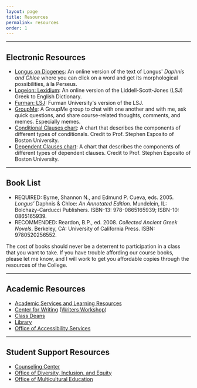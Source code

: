 ```yaml
---
layout: page
title: Resources
permalink: resources
order: 1
---
```


***

## Electronic Resources

* [Longus on Diogenes](https://d.iogen.es/web/fileDisplay?ver=1.011&user=stud&host=local&filePath=texts/Perseus_Greek/data/tlg0561/tlg001/tlg0561.tlg001.perseus-grc2.xml): An online version of the text of Longus' *Daphnis and Chloe* where you can click on a word and get its morphological possibilities, à la Perseus.
* [Logeion: Lexidium](https://logeion.uchicago.edu/lexidium): An online version of the Liddell-Scott-Jones (LSJ) Greek to English Dictionary.
* [Furman: LSJ](http://folio2.furman.edu/lsj/): Furman University's version of the LSJ.
* [GroupMe](#): A GroupMe group to chat with one another and with me, ask quick questions, and share course-related thoughts, comments, and memes. Especially memes.
* [Conditional Clauses chart](https://dlibatique.github.io/images/conditions-chart.tif): A chart that describes the components of different types of conditionals. Credit to Prof. Stephen Esposito of Boston University.
* [Dependent Clauses chart](https://dlibatique.github.io/images/dependent-clause-chart.tif): A chart that describes the components of different types of dependent clauses. Credit to Prof. Stephen Esposito of Boston University.

***

## Book List

* REQUIRED: Byrne, Shannon N., and Edmund P. Cueva, eds. 2005. *Longus’* Daphnis & Chloe: *An Annotated Edition*. Mundelein, IL: Bolchazy-Carducci Publishers. ISBN-13: 978-0865165939; ISBN-10: 0865165939.
*	RECOMMENDED: Reardon, B.P., ed. 2008. *Collected Ancient Greek Novels*. Berkeley, CA: University of California Press. ISBN: 9780520256552.

The cost of books should never be a deterrent to participation in a class that you want to take. If you have trouble affording our course books, please let me know, and I will work to get you affordable copies through the resources of the College.

***

## Academic Resources

* [Academic Services and Learning Resources](https://www.holycross.edu/support-and-resources/academic-services-and-learning-resources)
* [Center for Writing](https://www.holycross.edu/academics/support-and-resources/center-for-writing) ([Writers Workshop](https://www.holycross.edu/academics/support-and-resources/center-for-writing/writers-workshop))
* [Class Deans](https://www.holycross.edu/mentored-learning/class-deans)
* [Library](https://www.holycross.edu/support-and-resources/holy-cross-libraries)
* [Office of Accessibility Services](https://www.holycross.edu/health-wellness-and-access/office-accessibility-services)

***

## Student Support Resources

* [Counseling Center](https://www.holycross.edu/health-wellness-and-access/counseling-center)
* [Office of Diversity, Inclusion, and Equity](https://www.holycross.edu/campus-life/diversity-and-inclusion)
* [Office of Multicultural Education](https://www.holycross.edu/diversity-and-inclusion/office-multicultural-education)
